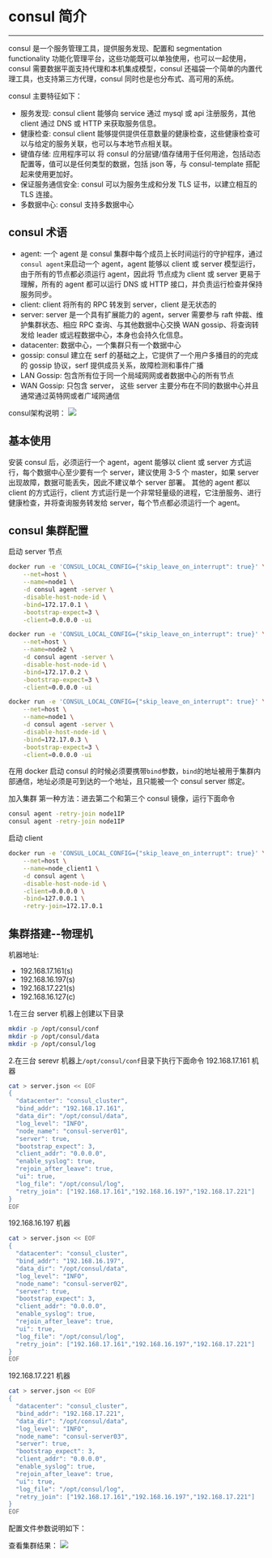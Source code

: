 # consul 简介
---
consul 是一个服务管理工具，提供服务发现、配置和 segmentation functionality 功能化管理平台，这些功能既可以单独使用，也可以一起使用，consul 需要数据平面支持代理和本机集成模型，consul 还福袋一个简单的内置代理工具，也支持第三方代理，consul 同时也是也分布式、高可用的系统。

consul 主要特征如下：
 - 服务发现: consul client 能够向 service 通过 mysql 或 api 注册服务，其他 client 通过 DNS 或 HTTP 来获取服务信息。
 - 健康检查: consul client 能够提供提供任意数量的健康检查，这些健康检查可以与给定的服务关联，也可以与本地节点相关联。
 - 键值存储: 应用程序可以 将 consul 的分层键/值存储用于任何用途，包括动态配置等，值可以是任何类型的数据，包括 json 等，与 consul-template 搭配起来使用更加好。
 - 保证服务通信安全: consul 可以为服务生成和分发 TLS 证书，以建立相互的 TLS 连接。
 - 多数据中心: consul 支持多数据中心

## consul 术语

 - agent: 一个 agent 是 consul 集群中每个成员上长时间运行的守护程序，通过`consul agent`来启动一个 agent，agent 能够以 client 或 server 模型运行，由于所有的节点都必须运行 agent，因此将 节点成为 client 或 server 更易于理解，所有的 agent 都可以运行 DNS 或 HTTP 接口，并负责运行检查并保持服务同步。
 - client: client 将所有的 RPC 转发到 server，client 是无状态的
 - server: server 是一个具有扩展能力的 agent，server 需要参与 raft 仲裁、维护集群状态、相应 RPC 查询、与其他数据中心交换 WAN gossip、将查询转发给 leader 或远程数据中心，本身也会持久化信息。
 - datacenter: 数据中心，一个集群只有一个数据中心
 - gossip: consul 建立在 serf 的基础之上，它提供了一个用户多播目的的完成的 gossip 协议，serf 提供成员关系，故障检测和事件广播
 - LAN Gossip: 包含所有位于同一个局域网网或者数据中心的所有节点
 - WAN Gossip: 只包含 server， 这些 server 主要分布在不同的数据中心并且通常通过英特网或者广域网通信

consul架构说明：
![](./pic/arti.png)

## 基本使用

安装 consul 后，必须运行一个 agent，agent 能够以 client 或 server 方式运行，每个数据中心至少要有一个 server，建议使用 3-5 个 master，如果 server 出现故障，数据可能丢失，因此不建议单个 server 部署。
其他的 agent 都以 client 的方式运行，client 方式运行是一个非常轻量级的进程，它注册服务、进行健康检查，并将查询服务转发给 server，每个节点都必须运行一个 agent。

## consul 集群配置
启动 server 节点
```sh
docker run -e 'CONSUL_LOCAL_CONFIG={"skip_leave_on_interrupt": true}' \
    --net=host \
    --name=node1 \
    -d consul agent -server \
    -disable-host-node-id \
    -bind=172.17.0.1 \
    -bootstrap-expect=3 \
    -client=0.0.0.0 -ui

docker run -e 'CONSUL_LOCAL_CONFIG={"skip_leave_on_interrupt": true}' \
    --net=host \
    --name=node2 \
    -d consul agent -server \
    -disable-host-node-id \
    -bind=172.17.0.2 \
    -bootstrap-expect=3 \
    -client=0.0.0.0 -ui

docker run -e 'CONSUL_LOCAL_CONFIG={"skip_leave_on_interrupt": true}' \
    --net=host \
    --name=node1 \
    -d consul agent -server \
    -disable-host-node-id \
    -bind=172.17.0.3 \
    -bootstrap-expect=3 \
    -client=0.0.0.0 -ui
```
在用 docker 启动 consul 的时候必须要携带`bind`参数，`bind`的地址被用于集群内部通信，地址必须是可到达的一个地址，且只能被一个 consul server 绑定。

加入集群
第一种方法：进去第二个和第三个 consul 镜像，运行下面命令
```sh
consul agent -retry-join node1IP
consul agent -retry-join node1IP
```

启动 client
```sh
docker run -e 'CONSUL_LOCAL_CONFIG={"skip_leave_on_interrupt": true}' \
    --net=host \
    --name=node_client1 \
    -d consul agent \
    -disable-host-node-id \
    -client=0.0.0.0 \
    -bind=127.0.0.1 \
    -retry-join=172.17.0.1
```

## 集群搭建--物理机

机器地址:
 - 192.168.17.161(s)
 - 192.168.16.197(s)
 - 192.168.17.221(s)
 - 192.168.16.127(c)

1.在三台 server 机器上创建以下目录
```sh
mkdir -p /opt/consul/conf
mkdir -p /opt/consul/data
mkdir -p /opt/consul/log
```

2.在三台 serevr 机器上`/opt/consul/conf`目录下执行下面命令
192.168.17.161 机器
```sh
cat > server.json << EOF
{
  "datacenter": "consul_cluster",
  "bind_addr": "192.168.17.161",
  "data_dir": "/opt/consul/data",
  "log_level": "INFO",
  "node_name": "consul-server01",
  "server": true,
  "bootstrap_expect": 3,
  "client_addr": "0.0.0.0",
  "enable_syslog": true,
  "rejoin_after_leave": true,
  "ui": true,
  "log_file": "/opt/consul/log",
  "retry_join": ["192.168.17.161","192.168.16.197","192.168.17.221"]
}
EOF
```
192.168.16.197 机器
```sh
cat > server.json << EOF
{
  "datacenter": "consul_cluster",
  "bind_addr": "192.168.16.197",
  "data_dir": "/opt/consul/data",
  "log_level": "INFO",
  "node_name": "consul-server02",
  "server": true,
  "bootstrap_expect": 3,
  "client_addr": "0.0.0.0",
  "enable_syslog": true,
  "rejoin_after_leave": true,
  "ui": true,
  "log_file": "/opt/consul/log",
  "retry_join": ["192.168.17.161","192.168.16.197","192.168.17.221"]
}
EOF
```
192.168.17.221 机器
```sh
cat > server.json << EOF
{
  "datacenter": "consul_cluster",
  "bind_addr": "192.168.17.221",
  "data_dir": "/opt/consul/data",
  "log_level": "INFO",
  "node_name": "consul-server03",
  "server": true,
  "bootstrap_expect": 3,
  "client_addr": "0.0.0.0",
  "enable_syslog": true,
  "rejoin_after_leave": true,
  "ui": true,
  "log_file": "/opt/consul/log",
  "retry_join": ["192.168.17.161","192.168.16.197","192.168.17.221"]
}
EOF
```
配置文件参数说明如下：

查看集群结果：
![](./pic/result.png)
